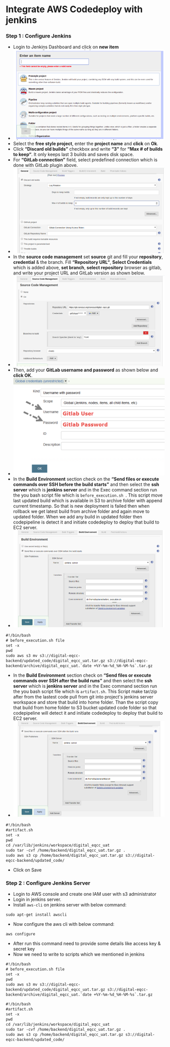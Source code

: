 # Integrate AWS Codedeploy with jenkins

### Step 1 : Configure Jenkins
- Login to Jenkins Dashboard and click on **new item** 
- ![](images/create_and_item.png)
- Select the **free style project**, enter the **project name** and **click** on **Ok**.
- Click **“Discard old builds”** checkbox and write **“3”** for **“Max # of builds to keep“**. It only keeps last 3 builds and saves disk space.
- For **“GitLab connection”** field, select predefined connection which is done with GitLab plugin above.
- ![](images/discard_old_build.png)
- In the **source code management** set **source** git and fill your **repository**, **credential** & the branch. Fill **“Repository URL“**, **Select Credentials** which is added above, **set branch**, **select repository** browser as gitlab, and write your project URL and GitLab version as shown below.
- ![](images/source-code-management.png)
- Then, add your **GitLab username and password** as shown below and **click OK**.
- ![](images/add-credentials-of-gitlab.png)
- In the **Build Environment** section check on the **“Send files or execute commands over SSH before the build starts”** and then select the **ssh server** which is **jenkins server** and in the Exec command section run the you bash script file which is `before_execution.sh
`. 
This script move last updated build which is available in S3 to archive folder with append current timestamp. So that is new deployment is failed then when rollback we get latest build from archive folder and again move to updated folder. When we add any build in updated folder then codepipeline is detect it and initiate codedeploy to deploy that build to EC2 server.
- ![](images/before-execution.png)
```shell
#!/bin/bash
# before_execution.sh file
set -x
pwd
sudo aws s3 mv s3://digital-eqcc-backend/updated_code/digital_eqcc_uat.tar.gz s3://digital-eqcc-backend/archive/digital_eqcc_uat.`date +%Y-%m-%d_%H-%M-%s`.tar.gz
```
- In the **Build Environment** section check on **“Send files or execute commands over SSH after the build runs”** and then select the **ssh server** which is **jenkins server** and in the Exec command section run the you bash script file which is `artifact.sh`. This Script make tar/zip after from the lastest code pull from git into project's jenkins server workspace and store that build into home folder. Than the script copy that build from home folder to S3 bucket updated code folder so that codepipeline will detect it and initiate codedeploy to deploy that build to EC2 server.
- ![](images/artifact.png)
```shell
#!/bin/bash
#artifact.sh
set -x
pwd
cd /var/lib/jenkins/workspace/digital_eqcc_uat
sudo tar -cvf /home/backend/digital_eqcc_uat.tar.gz .
sudo aws s3 cp /home/backend/digital_eqcc_uat.tar.gz s3://digital-eqcc-backend/updated_code/
```
- Click on Save

### Step 2 : Configure Jenkins Server 
- Login to AWS console and create one IAM user with s3 administrator
- Login in jenkins server.
- Install `aws-cli` on jenkins server with below command:
```shell
sudo apt-get install awscli
```
- Now configure the aws cli with below command:
```shell
aws configure
```
- After run this command need to provide some details like access key & secret key
- Now we need to write to scripts which we mentioned in jenkins
```shell
#!/bin/bash
# before_execution.sh file
set -x
pwd
sudo aws s3 mv s3://digital-eqcc-backend/updated_code/digital_eqcc_uat.tar.gz s3://digital-eqcc-backend/archive/digital_eqcc_uat.`date +%Y-%m-%d_%H-%M-%s`.tar.gz
```
```shell
#!/bin/bash
#artifact.sh
set -x
pwd
cd /var/lib/jenkins/workspace/digital_eqcc_uat
sudo tar -cvf /home/backend/digital_eqcc_uat.tar.gz .
sudo aws s3 cp /home/backend/digital_eqcc_uat.tar.gz s3://digital-eqcc-backend/updated_code/
```

